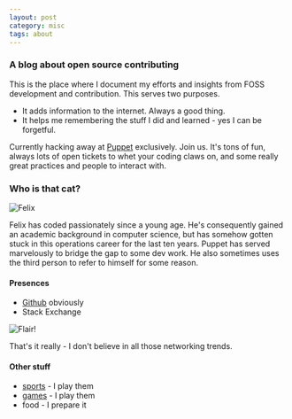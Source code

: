 ```yaml
---
layout: post
category: misc
tags: about
---
```


### A blog about open source contributing

This is the place where I document my efforts and insights from FOSS development and contribution.
This serves two purposes.

 * It adds information to the internet. Always a good thing.
 * It helps me remembering the stuff I did and learned - yes I can be forgetful.

Currently hacking away at [Puppet](https://github.com/ffrank/puppet) exclusively. Join us.
It's tons of fun, always lots of open tickets to whet your coding claws on, and some really
great practices and people to interact with.

### Who is that cat?

![Felix](http://www.gravatar.com/avatar/085070b2074edcce07bc4381c7b5d635)

Felix has coded passionately since a young age. He's consequently gained an academic
background in computer science, but has somehow gotten stuck in this operations career
for the last ten years. Puppet has served marvelously to bridge the gap to some dev work.
He also sometimes uses the third person to refer to himself for some reason.

#### Presences

 * [Github](https://github.com/ffrank) obviously
 * Stack Exchange
 
![Flair!](http://stackexchange.com/users/flair/4087734.png?theme=clean)

That's it really - I don't believe in all those networking trends.

#### Other stuff

 * [sports](http://combat-berlin.de/) - I play them
 * [games](http://alt.org/nethack/) - I play them
 * food - I prepare it
